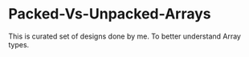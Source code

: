 # Packed-Vs-Unpacked-Arrays
This is curated set of designs done by me. To better understand Array types.
